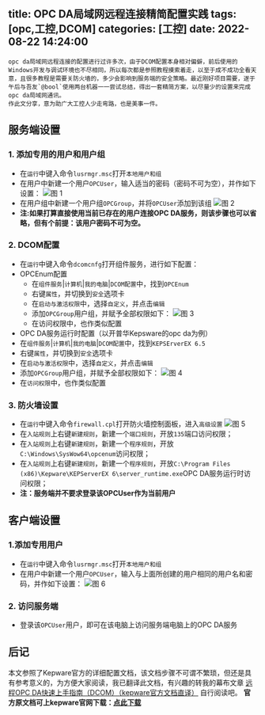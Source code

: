 title: OPC DA局域网远程连接精简配置实践
tags: [opc,工控,DCOM]
categories: [工控]
date: 2022-08-22 14:24:00
---

    opc da局域网远程连接的配置进行过许多次，由于DCOM配置本身相对偏僻，前后使用的Windows开发与调试环境也不尽相同，所以每次都是参照教程摸索着走，以至于成不成功全看天意，且很多教程是需要关防火墙的，多少会影响到服务端的安全策略。最近刚好项目需要，遂于午后与吾友`@bool`使用两台机器一一尝试总结，得出一套精简方案，以尽量少的设置来完成opc da局域网通讯。
    作此文分享，意为助广大工控人少走弯路，也是美事一件。

<!--more-->

## 服务端设置

### 1. 添加专用的用户和用户组

- 在`运行`中键入命令`lusrmgr.msc`打开`本地用户和组`
- 在用户中新建一个用户`OPCUser`，输入适当的密码（密码不可为空），并作如下设置：
![图 1](https://api.onedrive.com/v1.0/shares/s!AuARQ03xNIEnywhOyU_zIrDaoV-3/root/content)
- 在用户组中新建一个用户组`OPCGroup`，并将`OPCUser`添加到该组
![图 2](https://api.onedrive.com/v1.0/shares/s!AuARQ03xNIEnywkP_iTvqV3MDApC/root/content)
- **注:如果打算直接使用当前已存在的用户连接OPC DA服务，则该步骤也可以省略，但有个前提：该用户密码不可为空。**

### 2. DCOM配置

- 在`运行`中键入命令`dcomcnfg`打开组件服务，进行如下配置：
- OPCEnum配置
  - 在`组件服务`|`计算机`|`我的电脑`|`DCOM配置`中，找到`OPCEnum`
  - 右键`属性`，并切换到`安全`选项卡
  - 在`启动与激活权限`中，选择`自定义`，并点击`编辑`
  - 添加`OPCGroup`用户组，并赋予全部权限如下：
  ![图 3](https://api.onedrive.com/v1.0/shares/s!AuARQ03xNIEnywoAWawqrevi7f68/root/content)
  - 在访问权限中，也作类似配置
-  OPC DA服务运行时配置（以开普华Kepsware的opc da为例）
  - 在`组件服务`|`计算机`|`我的电脑`|`DCOM配置`中，找到`KEPSErverEX 6.5`
  - 右键`属性`，并切换到`安全`选项卡
  - 在`启动与激活权限`中，选择`自定义`，并点击`编辑`
  - 添加`OPCGroup`用户组，并赋予全部权限如下：
  ![图 4](https://api.onedrive.com/v1.0/shares/s!AuARQ03xNIEnywsNy-rqmLq6KD4U/root/content)
  - 在`访问权限`中，也作类似配置

### 3. 防火墙设置
- 在`运行`中键入命令`firewall.cpl`打开防火墙控制面板，进入`高级设置`
![图 5](https://api.onedrive.com/v1.0/shares/s!AuARQ03xNIEnywyfPGvaNJWg12Aj/root/content)
- 在`入站规则`上右键`新建规则`，新建一个`端口规则`，开放`135`端口访问权限；
- 在`入站规则`上右键`新建规则`，新建一个`程序规则`，开放`C:\Windows\SysWow64\opcenum`访问权限；
- 在`入站规则`上右键`新建规则`，新建一个`程序规则`，开放`C:\Program Files (x86)\Kepware\KEPServerEX 6\server_runtime.exe`OPC DA服务运行时访问权限；
- **注：服务端并不要求登录该OPCUser作为当前用户**

## 客户端设置

### 1.添加专用用户
- 在`运行`中键入命令`lusrmgr.msc`打开`本地用户和组`
- 在用户中新建一个用户`OPCUser`，输入与上面所创建的用户相同的用户名和密码，并作如下设置：
![图 6](https://api.onedrive.com/v1.0/shares/s!AuARQ03xNIEnyw3rWyW8cV0zOY2c/root/content)

### 2. 访问服务端
- 登录该`OPCUser`用户，即可在该电脑上访问服务端电脑上的OPC DA服务

## 后记

本文参照了Kepware官方的详细配置文档，该文档步骤不可谓不繁琐，但还是具有参考意义的，为方便大家阅读，我已翻译此文档，有兴趣的转我的幕布文章 [远程OPC DA快速上手指南（DCOM）（kepware官方文档直译）](https://www.mubucm.com/doc/4s3Knbv1FTw) 自行阅读吧。
**官方原文档可上kepware官网下载：[点此下载](https://www.kepware.com/getattachment/04042e47-c690-467c-a931-a1ca126575db/Remote-OPC-DA-Quick-Start-Guide-DCOM.pdf)**
